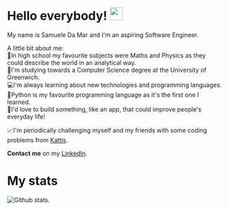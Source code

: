 # Hello everybody! <img src="https://raw.githubusercontent.com/MartinHeinz/MartinHeinz/master/wave.gif" width="30px" height="30px">
My name is Samuele Da Mar and I'm an aspiring Software Engineer.

A little bit about me:<br>
🏫In high school my favourite subjects were Maths and Physics as they could describe the world in an analytical way.<br>
📖I'm studying towards a Computer Science degree at the University of Greenwich.<br>
💻I'm always learning about new technologies and programming languages.<br>
🐍Python is my favourite programming language as it's the first one I learned.<br>
🚩I'd love to build something, like an app, that could improve people's everyday life!<br>

📈I'm periodically challenging myself and my friends with some coding problems from [Kattis](https://open.kattis.com/problems?show_solved=on&show_tried=on&show_untried=on).

<strong>Contact me</strong> on my [LinkedIn](https://www.linkedin.com/in/samuele-da-mar/).

# My stats
![Github stats](https://github-readme-stats.vercel.app/api?username=samacciu23).
